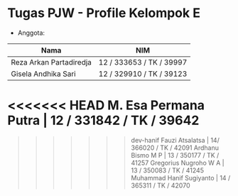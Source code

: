 # Tugas PJW - Profile Kelompok E

* Anggota:

Nama                     | NIM
------------------------ | ------------------------
Reza Arkan Partadiredja  | 12 / 333653 / TK / 39997
Gisela Andhika Sari      | 12 / 329910 / TK / 39123
<<<<<<< HEAD
M. Esa Permana Putra     | 12 / 331842 / TK / 39642  
=======
>>>>>>> dev-hanif
Fauzi Atsalatsa	         | 14/ 366020 / TK / 42091
Ardhanu Bismo M P        | 13 / 350177 / TK / 41257
Gregorius Nugroho W A    | 13 / 350083 / TK / 41245
Muhammad Hanif Sugiyanto | 14 / 365311 / TK / 42070
